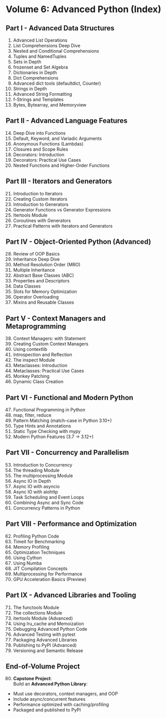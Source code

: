 # Volume 6: Advanced Python (Index)

## Part I - Advanced Data Structures
1. Advanced List Operations
2. List Comprehensions Deep Dive
3. Nested and Conditional Comprehensions
4. Tuples and NamedTuples
5. Sets in Depth
6. frozenset and Set Algebra
7. Dictionaries in Depth
8. Dict Comprehensions
9. Advanced dict tools (defaultdict, Counter)
10. Strings in Depth
11. Advanced String Formatting
12. f-Strings and Templates
13. Bytes, Bytearray, and Memoryview

## Part II - Advanced Language Features
14. Deep Dive into Functions
15. Default, Keyword, and Variadic Arguments
16. Anonymous Functions (Lambdas)
17. Closures and Scope Rules
18. Decorators: Introduction
19. Decorators: Practical Use Cases
20. Nested Functions and Higher-Order Functions

## Part III - Iterators and Generators
21. Introduction to Iterators
22. Creating Custom Iterators
23. Introduction to Generators
24. Generator Functions vs Generator Expressions
25. Itertools Module
26. Coroutines with Generators
27. Practical Patterns with Iterators and Generators

## Part IV - Object-Oriented Python (Advanced)
28. Review of OOP Basics
29. Inheritance Deep Dive
30. Method Resolution Order (MRO)
31. Multiple Inheritance
32. Abstract Base Classes (ABC)
33. Properties and Descriptors
34. Data Classes
35. Slots for Memory Optimization
36. Operator Overloading
37. Mixins and Reusable Classes

## Part V - Context Managers and Metaprogramming
38. Context Managers: with Statement
39. Creating Custom Context Managers
40. Using contextlib
41. Introspection and Reflection
42. The inspect Module
43. Metaclasses: Introduction
44. Metaclasses: Practical Use Cases
45. Monkey Patching
46. Dynamic Class Creation

## Part VI - Functional and Modern Python
47. Functional Programming in Python
48. map, filter, reduce
49. Pattern Matching (match-case in Python 3.10+)
50. Type Hints and Annotations
51. Static Type Checking with mypy
52. Modern Python Features (3.7 → 3.12+)

## Part VII - Concurrency and Parallelism
53. Introduction to Concurrency
54. The threading Module
55. The multiprocessing Module
56. Async IO in Depth
57. Async IO with asyncio
58. Async IO with aiohttp
59. Task Scheduling and Event Loops
60. Combining Async and Sync Code
61. Concurrency Patterns in Python

## Part VIII - Performance and Optimization
62. Profiling Python Code
63. Timeit for Benchmarking
64. Memory Profiling
65. Optimization Techniques
66. Using Cython
67. Using Numba
68. JIT Compilation Concepts
69. Multiprocessing for Performance
70. GPU Acceleration Basics (Preview)

## Part IX - Advanced Libraries and Tooling
71. The functools Module
72. The collections Module
73. itertools Module (Advanced)
74. Using lru_cache and Memoization
75. Debugging Advanced Python Code
76. Advanced Testing with pytest
77. Packaging Advanced Libraries
78. Publishing to PyPI (Advanced)
79. Versioning and Semantic Release

## End-of-Volume Project
80. **Capstone Project**:  
   Build an **Advanced Python Library**:  
   - Must use decorators, context managers, and OOP  
   - Include async/concurrent features  
   - Performance optimized with caching/profiling  
   - Packaged and published to PyPI